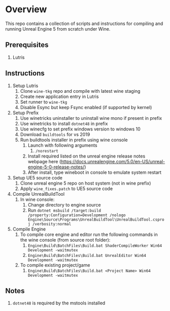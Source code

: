# Overview
This repo contains a collection of scripts and instructions for compiling and running Unreal Engine 5 from scratch under Wine.

## Prerequisites

1. Lutris

## Instructions

1. Setup Lutris
   1. Clone ```wine-tkg``` repo and compile with latest wine staging
   2. Create new application entry in Lutris
   3. Set runner to ```wine-tkg```
   4. Disable Esync but keep Fsync enabled (if supported by kernel)
2. Setup Prefix
   1. Use winetricks uninstaller to uninstall wine mono if present in prefix
   2. Use winetricks to install ```dotnet48``` in prefix
   3. Use winecfg to set prefix windows version to windows 10
   4. Download ```buildtools``` for vs 2019
   5. Run buildtools installer in prefix using wine console
       1. Launch with following arguments
           1. ``/norestart``
       2. Install required listed on the unreal engine release notes webpage here (https://docs.unrealengine.com/5.0/en-US/unreal-engine-5-0-release-notes/)
       3. After install, type wineboot in console to emulate system restart
3. Setup UE5 source code
    1. Clone unreal engine 5 repo on host system (not in wine prefix)
    2. Apply ```wine_fixes.patch``` to UE5 source code
4. Compile UnrealBuildTool
    1. In wine console: 
       1. Change directory to engine source
       2. Run ```dotnet msbuild /target:build /property:Configuration=Development /nologo Engine\Source\Programs\UnrealBuildTool\UnrealBuildTool.csproj /verbosity:normal```
5. Compile Engine
   1. To compile core engine and editor run the following commands in the wine console (from source root folder): 
       1. ```Engine\Build\BatchFiles\Build.bat ShaderCompileWorker Win64 Development -waitmutex```
       2. ```Engine\Build\BatchFiles\Build.bat UnrealEditor Win64 Development -waitmutex```
   2. To compile existing project/game
       1. ```Engine\Build\BatchFiles\Build.bat <Project Name> Win64 Development -waitmutex```

## Notes
1. ```dotnet48``` is required by the mstools installed


